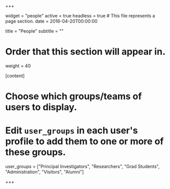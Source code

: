 +++

widget = "people"
active = true
headless = true  # This file represents a page section.
date = 2016-04-20T00:00:00

title = "People"
subtitle = ""

# Order that this section will appear in.
weight = 40

[content]
  # Choose which groups/teams of users to display.
  #   Edit `user_groups` in each user's profile to add them to one or more of these groups.
  user_groups = ["Principal Investigators",
                 "Researchers",
                 "Grad Students",
                 "Administration",
                 "Visitors",
                 "Alumni"]

+++
